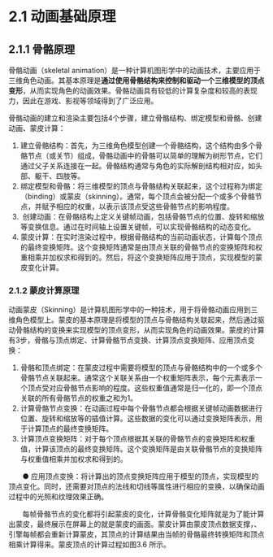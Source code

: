 # 2.1 动画基础原理

## 2.1.1 骨骼原理

骨骼动画（skeletal animation）是一种计算机图形学中的动画技术，主要应用于三维角色动画。其基本原理是**通过使用骨骼结构来控制和驱动一个三维模型的顶点变形**，从而实现角色的动画效果。骨骼动画具有较低的计算复杂度和较高的表现力，因此在游戏、影视等领域得到了广泛应用。

骨骼动画的建立和渲染主要包括4个步骤，建立骨骼结构、绑定模型和骨骼、创建动画、蒙皮计算：
1)  建立骨骼结构：首先，为三维角色模型创建一个骨骼结构，这个结构由多个骨骼节点（或关节）组成，骨骼动画中的骨骼可以简单的理解为树形节点，它们通过父子关系连接在一起。骨骼结构通常与角色的实际解剖结构相对应，如头部、躯干、四肢等。
2) 绑定模型和骨骼：将三维模型的顶点与骨骼结构关联起来，这个过程称为绑定（binding）或蒙皮（skinning）。通常，每个顶点会被分配一个或多个骨骼节点，并赋予相应的权重，以表示该顶点受这些骨骼节点的影响程度。
3)  创建动画：在骨骼结构上定义关键帧动画，包括骨骼节点的位置、旋转和缩放等变换信息。通过在时间轴上设置关键帧，可以实现骨骼结构的动态变化。
4) 蒙皮计算：在实时渲染过程中，根据骨骼结构的当前动画状态，计算每个顶点的最终变换矩阵。这个变换矩阵通常是由顶点关联的骨骼节点的变换矩阵和权重相乘并加权求和得到的。然后，将这个变换矩阵应用于顶点，实现模型的蒙皮变化计算。

### 2.1.2 蒙皮计算原理

动画蒙皮（Skinning）是计算机图形学中的一种技术，用于将骨骼动画应用到三维角色模型上。蒙皮的基本原理是将模型的顶点与骨骼结构关联起来，然后通过驱动骨骼结构的变换来实现模型的顶点变形，从而实现角色的动画效果。蒙皮的计算有3步，骨骼与顶点绑定、计算骨骼节点变换、计算顶点变换矩阵、应用顶点变换：
1) 骨骼和顶点绑定：在蒙皮过程中需要将模型的顶点与骨骼结构中的一个或多个骨骼节点关联起来。通常这个关联关系由一个权重矩阵表示，每个元素表示一个顶点受对应骨骼节点影响的程度。这些权重值通常是归一化的，即一个顶点关联的所有骨骼节点的权重之和为1。
2) 计算骨骼节点变换：在动画过程中每个骨骼节点都会根据关键帧动画数据进行位置、旋转和缩放等的插值计算。这些数据的变化可以通过变换矩阵表示，用于计算顶点的最终变换矩阵。 
3) 计算顶点变换矩阵：对于每个顶点根据其关联的骨骼节点的变换矩阵和权重值，计算该顶点的最终变换矩阵。这个变换矩阵是由关联骨骼节点的变换矩阵与权重值相乘并加权求和得到的。 

       ● 应用顶点变换：将计算出的顶点变换矩阵应用于模型的顶点，实现模型的顶点变化。同时，还需要对顶点的法线和切线等属性进行相应的变换，以确保动画过程中的光照和纹理效果正确。

       每帧骨骼节点的变化都将引起蒙皮的变化，计算骨骼变化矩阵就是为了能计算出蒙皮，最终展示在屏幕上的就是蒙皮的画面。蒙皮计算由蒙皮顶点数据支撑，、引擎每帧都会重新计算蒙皮，其顶点的计算结果由当帧的骨骼最终转换矩阵和顶点相乘计算得来。蒙皮顶点的计算过程如图3.6 所示。


